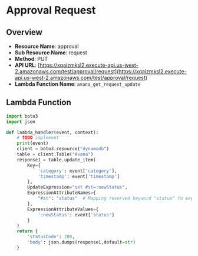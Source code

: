# Approval Request
 
## Overview 
- **Resource Name**: approval
- **Sub Resource Name**: request
- **Method**: PUT 
- **API URL**: [https://xqaizmksl2.execute-api.us-west-2.amazonaws.com/test/approval/request](https://xqaizmksl2.execute-api.us-west-2.amazonaws.com/test/approval/request) 
- **Lambda Function Name**: `avana_get_request_update` 
 
## Lambda Function
 
```python 
import boto3
import json

def lambda_handler(event, context):
    # TODO implement
    print(event)
    client = boto3.resource("dynamodb")
    table = client.Table("Avana")
    response1 = table.update_item(
        Key={
            'category': event['category'],
            'timestamp': event['timestamp']
        },
        UpdateExpression="set #st=:newStatus",
        ExpressionAttributeNames={
            "#st": "status"  # Mapping reserved keyword "status" to expression attribute name "#st"
        },
        ExpressionAttributeValues={
            ':newStatus': event['status']
        }
    )
    return {
        'statusCode': 200,
        'body': json.dumps(response1,default=str)
    }
